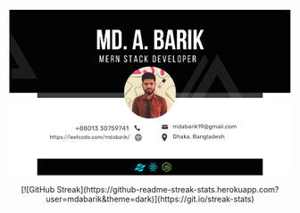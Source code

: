 
<!-- https://raw.githubusercontent.com/mdabarik/mdabarik/main/images/banner.png -->
<!-- ![Alt text](https://raw.githubusercontent.com/mdabarik/mdabarik/main/images/banner.png) -->
[![LeetCode Profile](https://raw.githubusercontent.com/mdabarik/mdabarik/main/images/banner.png)](https://leetcode.com/mdabarik/)



<!-- [![GitHub Streak](https://github-readme-streak-stats.herokuapp.com?user=mdabarik&theme=dark)](https://git.io/streak-stats) -->

<p align="center">
  [![GitHub Streak](https://github-readme-streak-stats.herokuapp.com?user=mdabarik&theme=dark)](https://git.io/streak-stats)
</p>
